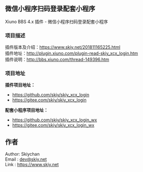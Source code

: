 微信小程序扫码登录配套小程序
------
Xiuno BBS 4.x 插件 - 微信小程序扫码登录配套小程序   

### 项目描述
插件版本及介绍：https://www.skiy.net/201811165225.html   
插件地址：http://plugin.xiuno.com/plugin-read-skiy_xcx_login.htm      
插件说明：http://bbs.xiuno.com/thread-149396.htm   

### 项目地址
**插件项目地址：**   
- https://github.com/skiy/skiy_xcx_login   
- https://gitee.com/skiy/skiy_xcx_login   
 
**配套小程序项目地址：**   
- https://github.com/skiy/skiy_xcx_login_wx   
- https://gitee.com/skiy/skiy_xcx_login_wx   


## 作者
Author: Skiychan   
Email : dev@skiy.net   
Link : https://www.skiy.net   